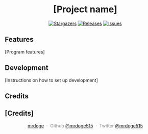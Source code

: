 <h1 align="center">
[Project name]
</h1>

<p align="center">
	<a href="https://github.com/mrdoge515/smaller-projects/stargazers">
		<img alt="Stargazers" src="https://img.shields.io/github/stars/mrdoge515/smaller-projects?style=for-the-badge&logo=starship&color=C9CBFF&logoColor=D9E0EE&labelColor=302D41"></a>
	<a href="https://github.com/mrdoge515/smaller-projects/releases/latest">
		<img alt="Releases" src="https://img.shields.io/github/release/mrdoge515/smaller-projects.svg?style=for-the-badge&logo=github&color=F2CDCD&logoColor=D9E0EE&labelColor=302D41"/></a>
	<a href="https://github.com/mrdoge515/smaller-projects/issues">
		<img alt="Issues" src="https://img.shields.io/github/issues/mrdoge515/smaller-projects?style=for-the-badge&logo=gitbook&color=B5E8E0&logoColor=D9E0EE&labelColor=302D41"></a>
</p>

## Features

[Program features]

## Development

[Instructions on how to set up development]

## Credits

## [Credits]

<p style="color: gray" align="center">
<a href="https://www.mrdoge.xyz">mrdoge</a> &nbsp;&middot;&nbsp;
Github <a href="https://github.com/mrdoge515">@mrdoge515</a> &nbsp;&middot;&nbsp;
Twitter <a href="https://twitter.com/mrdoge515">@mrdoge515</a>
</p>
